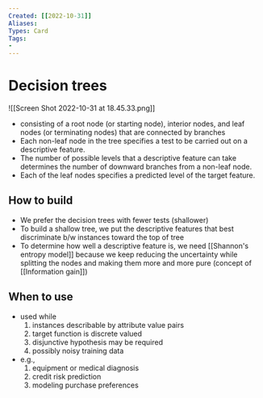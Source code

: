 ```yaml
---
Created: [[2022-10-31]]
Aliases: 
Types: Card
Tags: 
- 
---
```

# Decision trees
![[Screen Shot 2022-10-31 at 18.45.33.png]]
- consisting of a root node (or starting node), interior nodes, and leaf nodes (or terminating nodes) that are connected by branches
- Each non-leaf node in the tree specifies a test to be carried out on a descriptive feature. 
- The number of possible levels that a descriptive feature can take determines the number of downward branches from a non-leaf node. 
- Each of the leaf nodes specifies a predicted level of the target feature. 
## How to build
- We prefer the decision trees with fewer tests (shallower)
- To build a shallow tree, we put the descriptive features that best discriminate b/w instances toward the top of tree 
- To determine how well a descriptive feature is, we need [[Shannon's entropy model]] because we keep reducing the uncertainty while splitting the nodes and making them more and more pure (concept of [[Information gain]])
## When to use
- used while
  1. instances describable by attribute value pairs
  2. target function is discrete valued
  3. disjunctive hypothesis may be required
  4. possibly noisy training data
- e.g., 
  1. equipment or medical diagnosis
  2. credit risk prediction
  3. modeling purchase preferences